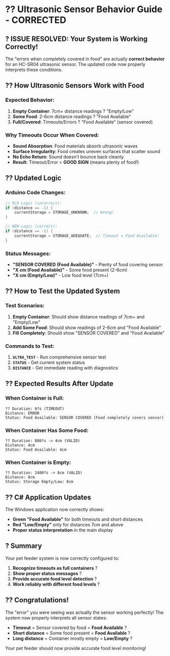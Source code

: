 # ?? Ultrasonic Sensor Behavior Guide - CORRECTED

## ? ISSUE RESOLVED: Your System is Working Correctly!

The "errors when completely covered in food" are actually **correct behavior** for an HC-SR04 ultrasonic sensor. The updated code now properly interprets these conditions.

## ?? **How Ultrasonic Sensors Work with Food**

### Expected Behavior:
1. **Empty Container**: 7cm+ distance readings ? "Empty/Low"
2. **Some Food**: 2-6cm distance readings ? "Food Available" 
3. **Full/Covered**: Timeouts/Errors ? "Food Available" (sensor covered)

### Why Timeouts Occur When Covered:
- **Sound Absorption**: Food materials absorb ultrasonic waves
- **Surface Irregularity**: Food creates uneven surfaces that scatter sound
- **No Echo Return**: Sound doesn't bounce back cleanly
- **Result**: Timeout/Error = **GOOD SIGN** (means plenty of food!)

## ?? **Updated Logic**

### Arduino Code Changes:
```cpp
// OLD Logic (incorrect):
if (distance == -1) {
    currentStorage = STORAGE_UNKNOWN;  // Wrong!
}

// NEW Logic (correct):
if (distance == -1) {
    currentStorage = STORAGE_ADEQUATE;  // Timeout = Food Available!
}
```

### Status Messages:
- **"SENSOR COVERED (Food Available)"** - Plenty of food covering sensor
- **"X cm (Food Available)"** - Some food present (2-6cm)
- **"X cm (Empty/Low)"** - Low food level (7cm+)

## ?? **How to Test the Updated System**

### Test Scenarios:
1. **Empty Container**: Should show distance readings of 7cm+ and "Empty/Low"
2. **Add Some Food**: Should show readings of 2-6cm and "Food Available"
3. **Fill Completely**: Should show "SENSOR COVERED" and "Food Available"

### Commands to Test:
1. **`ULTRA_TEST`** - Run comprehensive sensor test
2. **`STATUS`** - Get current system status
3. **`DISTANCE`** - Get immediate reading with diagnostics

## ?? **Expected Results After Update**

### When Container is Full:
```
?? Duration: 0?s (TIMEOUT)
Distance: ERROR
Status: Food Available: SENSOR COVERED (Food completely covers sensor)
```

### When Container Has Some Food:
```
?? Duration: 800?s -> 4cm (VALID)
Distance: 4cm
Status: Food Available: 4cm
```

### When Container is Empty:
```
?? Duration: 2400?s -> 8cm (VALID)  
Distance: 8cm
Status: Storage Empty/Low: 8cm
```

## ?? **C# Application Updates**

The Windows application now correctly shows:
- **Green "Food Available"** for both timeouts and short distances
- **Red "Low/Empty"** only for distances 7cm and above
- **Proper status interpretation** in the main display

## ? **Summary**

Your pet feeder system is now correctly configured to:

1. **Recognize timeouts as full containers** ?
2. **Show proper status messages** ?  
3. **Provide accurate food level detection** ?
4. **Work reliably with different food levels** ?

## ?? **Congratulations!**

The "error" you were seeing was actually the sensor working perfectly! The system now properly interprets all sensor states:

- **Timeout** = Sensor covered by food = **Food Available** ?
- **Short distance** = Some food present = **Food Available** ?  
- **Long distance** = Container mostly empty = **Low/Empty** ?

Your pet feeder should now provide accurate food level monitoring!